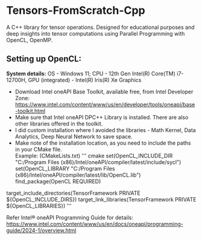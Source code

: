# Tensors-FromScratch-Cpp
A C++ library for tensor operations. Designed for educational purposes and deep insights into tensor computations using Parallel Programming with OpenCL, OpenMP.

## Setting up OpenCL: 
**System details:** OS - Windows 11; CPU - 12th Gen Intel(R) Core(TM) i7-12700H, GPU (integrated) - Intel(R) Iris(R) Xe Graphics
* Download Intel oneAPI Base Toolkit, available free, from Intel Developer Zone: https://www.intel.com/content/www/us/en/developer/tools/oneapi/base-toolkit.html
* Make sure that Intel oneAPI DPC++ Library is installed. There are also other libraries offered in the toolkit.
* I did custom installation where I avoided the libraries - Math Kernel, Data Analytics, Deep Neural Network to save space.
* Make note of the installation location, as you need to include the paths in your CMake file. <br>
Example: (CMakeLists.txt)
''' cmake
set(OpenCL_INCLUDE_DIR "C:/Program Files (x86)/Intel/oneAPI/compiler/latest/include/sycl")
set(OpenCL_LIBRARY "C:/Program Files (x86)/Intel/oneAPI/compiler/latest/lib/OpenCL.lib")
find_package(OpenCL REQUIRED)

target_include_directories(TensorFramework PRIVATE ${OpenCL_INCLUDE_DIRS})
target_link_libraries(TensorFramework PRIVATE ${OpenCL_LIBRARIES})
'''

Refer Intel® oneAPI Programming Guide for details:
https://www.intel.com/content/www/us/en/docs/oneapi/programming-guide/2024-1/overview.html 


